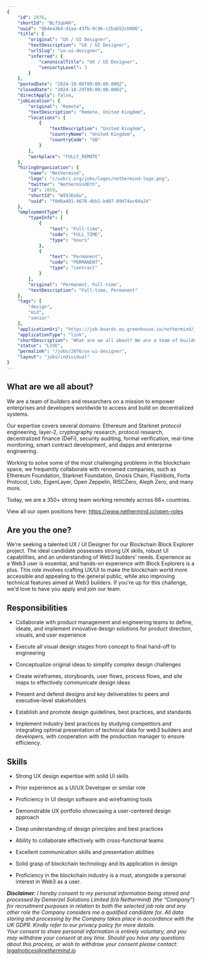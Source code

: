 ```yaml
---
{
	"id": 2076,
	"shortId": "BLf3qU4H",
	"uuid": "0b4ea364-d1aa-43fb-9c96-c2bab53cb086",
	"title": {
		"original": "UX / UI Designer",
		"textDescription": "UX / UI Designer",
		"urlSlug": "ux-ui-designer",
		"inferred": {
			"canonicalTitle": "UX / UI Designer",
			"seniortyLevel": 3
		}
	},
	"postedDate": "2024-10-08T00:00:00.000Z",
	"closedDate": "2024-10-29T00:00:00.000Z",
	"directApply": false,
	"jobLocation": {
		"original": "Remote",
		"textDescription": "Remote, United Kingdom",
		"locations": [
			{
				"textDescription": "United Kingdom",
				"countryName": "United Kingdom",
				"countryCode": "GB"
			}
		],
		"workplace": "FULLY_REMOTE"
	},
	"hiringOrganization": {
		"name": "Nethermind",
		"logo": "//uxbri.org/jobs/logos/nethermind-logo.png",
		"twitter": "NethermindEth",
		"id": 1059,
		"shortId": "WI9JDzEw",
		"uuid": "f0d6a401-4678-4bb1-bd07-09d74ac04a24"
	},
	"employmentType": {
		"typeInfo": [
			{
				"text": "Full-time",
				"code": "FULL_TIME",
				"type": "hours"
			},
			{
				"text": "Permanent",
				"code": "PERMANENT",
				"type": "contract"
			}
		],
		"original": "Permanent, Full-time",
		"textDescription": "Full-time, Permanent"
	},
	"tags": [
		"design",
		"mid",
		"senior"
	],
	"applicationUri": "https://job-boards.eu.greenhouse.io/nethermind/jobs/4418511101",
	"applicationType": "link",
	"shortDescription": "What are we all about? We are a team of builders and researchers on a mission to empower enterprises and developers worldwide to access and build on decentralized systems. Our expertise covers",
	"status": "LIVE",
	"permalink": "/jobs/2076/ux-ui-designer",
	"layout": "jobs/individual"
}
---
```

<h2>What are we all about?</h2><p>We are a team of builders and researchers on a mission to empower enterprises and developers worldwide to access and build on decentralized systems.</p><p>Our expertise covers several domains: Ethereum and Starknet protocol engineering, layer-2, cryptography research, protocol research, decentralized finance (DeFi), security auditing, formal verification, real-time monitoring, smart contract development, and dapps and enterprise engineering.</p><p>Working to solve some of the most challenging problems in the blockchain space, we frequently collaborate with renowned companies, such as Ethereum Foundation, Starknet Foundation, Gnosis Chain, Flashbots, Forta Protocol, Lido, EigenLayer, Open Zeppelin, RISCZero, Aleph Zero, and many more.</p><p>Today, we are a 350+ strong team working remotely across 66+ countries.</p><p>View all our open positions here:&nbsp;<a target="_blank" rel="noopener noreferrer nofollow" href="https://www.nethermind.io/open-roles">https://www.nethermind.io/open-roles</a></p><h2>Are you the one?</h2><p>We're seeking a talented UX / UI Designer for our Blockchain Block Explorer project. The ideal candidate possesses strong UX skills, robust UI capabilities, and an understanding of Web3 builders' needs. Experience as a Web3 user is essential, and hands-on experience with Block Explorers is a plus. This role involves crafting UX/UI to make the blockchain world more accessible and appealing to the general public, while also improving technical features aimed at Web3 builders. If you're up for this challenge, we'd love to have you apply and join our team.</p><h2>Responsibilities</h2><ul><li><p>Collaborate with product management and engineering teams to define, ideate, and implement innovative design solutions for product direction, visuals, and user experience</p></li><li><p>Execute all visual design stages from concept to final hand-off to engineering</p></li><li><p>Conceptualize original ideas to simplify complex design challenges</p></li><li><p>Create wireframes, storyboards, user flows, process flows, and site maps to effectively communicate design ideas</p></li><li><p>Present and defend designs and key deliverables to peers and executive-level stakeholders</p></li><li><p>Establish and promote design guidelines, best practices, and standards</p></li><li><p>Implement industry best practices by studying competitors and integrating optimal presentation of technical data for web3 builders and developers, with cooperation with the production manager to ensure efficiency.</p></li></ul><h2>Skills</h2><ul><li><p>Strong UX design expertise with solid UI skills</p></li><li><p>Prior experience as a UI/UX Developer or similar role</p></li><li><p>Proficiency in UI design software and wireframing tools</p></li><li><p>Demonstrable UX portfolio showcasing a user-centered design approach</p></li><li><p>Deep understanding of design principles and best practices</p></li><li><p>Ability to collaborate effectively with cross-functional teams</p></li><li><p>Excellent communication skills and presentation abilities</p></li><li><p>Solid grasp of blockchain technology and its application in design</p></li><li><p>Proficiency in the blockchain industry is a must, alongside a personal interest in Web3 as a user.</p></li></ul><p><strong><em>Disclaimer</em></strong><em>: I hereby consent to my personal information being stored and processed by Demerzel Solutions Limited (t/a Nethermind) (the “Company”) for recruitment purposes in relation to both the selected job role and any other role the Company considers me a qualified candidate for. All data storing and processing by the Company takes place in accordance with the UK GDPR. Kindly refer to our privacy policy for more details.&nbsp;</em><br><em>Your consent to share personal information is entirely voluntary, and you may withdraw your consent at any time. Should you have any questions about this process, or wish to withdraw your consent please contact: </em><a target="_blank" rel="noopener noreferrer nofollow" href="mailto:legalnotices@nethermind.io"><em>legalnotices@nethermind.io</em></a><em>&nbsp;</em></p>
